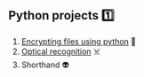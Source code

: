 ## Python projects 1️⃣
1. [Encrypting files using python](https://github.com/wqsaxzid/Python-projects/tree/main/Encrypting%20files%20using%20python) 📝
2. [Optical recognition](https://github.com/wqsaxzid/Python-projects/tree/main/Optical%20recognition) ☠️
3. Shorthand 👽